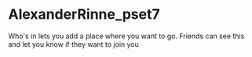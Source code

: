 # AlexanderRinne_pset7

Who's in lets you add a place where you want to go. Friends can see this and let you know if they want to join you
